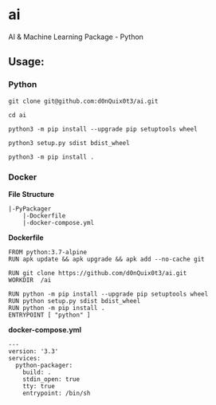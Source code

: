 # ai
AI &amp; Machine Learning Package - Python


## Usage:

### Python

```
git clone git@github.com:d0nQuix0t3/ai.git
```

```
cd ai
```

```
python3 -m pip install --upgrade pip setuptools wheel
```

```
python3 setup.py sdist bdist_wheel
```

```
python3 -m pip install .
```

### Docker

**File Structure**
```
|-PyPackager
    |-Dockerfile
    |-docker-compose.yml
```

**Dockerfile**
```
FROM python:3.7-alpine
RUN apk update && apk upgrade && apk add --no-cache git 

RUN git clone https://github.com/d0nQuix0t3/ai.git
WORKDIR  /ai

RUN python -m pip install --upgrade pip setuptools wheel
RUN python setup.py sdist bdist_wheel 
RUN python -m pip install . 
ENTRYPOINT [ "python" ]
```

**docker-compose.yml**
```
---
version: '3.3'
services:
  python-packager:
    build: .
    stdin_open: true
    tty: true
    entrypoint: /bin/sh
```